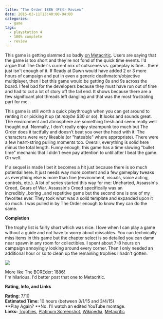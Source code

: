 ```yaml
---
title: "The Order 1886 (PS4) Review"
date: 2015-03-11T13:40:00-04:00
categories:
  - game
tags:
  - playstation 4
  - 100% complete
  - review
---
```


This game is getting slammed so badly [on Metacritic](http://www.metacritic.com/game/playstation-4/the-order-1886). Users are saying that the game is too short and they're not fond of the quick time events. I'd argue that The Order's current mix of cutscenes vs. gameplay is fine... there just isn't enough of it. If Ready at Dawn would have added 2 or 3 more hours of campaign and put in even a generic deathmatch/objective multiplayer, then I bet this game would be getting 8s and 9s across the board. I feel bad for the developers because they must have run out of time and had to cut a lot of story off the tail end. It shows because there are a few significant plot threads left dangling and that was the most frustrating part for me.

This game is still worth a quick playthrough when you can get around to renting it or picking it up (at _maybe_ $30 or so). It looks and sounds great. The environment and atmosphere are something fresh and seem really well thought out. Normally, I don't really enjoy steampunk too much but The Order does it tactfully and doesn't beat you over the head with it. The characters were very likeable (or "hateable" where appropriate). There were a few heart-string pulling moments too. Overall, everything is solid here minus the total length. Funny enough, this game has a time slowing "bullet time" mechanic that I didn't even pay attention to until after I beat the game. Oh well.

If a sequel is made I bet it becomes a hit just because there is so much potential here. It just needs way more content and a few gameplay tweaks as everything else is more than fine (environment, visuals, voice acting, controls, etc.). A lot of series started this way for me: Uncharted, Assassin's Creed, Gears of War. Assassin's Creed specifically was an incredibly _boring _and repetitive game but the second one is one of my favorites ever. They took what was a solid template and expanded upon it so much. I was pulled in by The Order enough to know they can do the same.

**Completion**

The trophy list is fairly short which was nice. I love when I can play a game without a guide and not have to worry about missables. You can technically miss items in this game but the chapter select is so detailed you can damn near spawn in any room for collectibles. I spent about 7-8 hours on campaign annoyingly looking around every corner. Then I only needed an additional hour or so to clean up the remaining trophies I hadn't gotten.

![](http://i.imgur.com/7n4YWG9.jpg)

More like The BOREder: 1886!  
I'm hilarious. I'd better post that one to Metacritic.

**Rating, Info, and Links**

**Rating:** 7/10  
**Estimated Time:** 10 hours (between 3/1/15 and 3/4/15)  
**Play Again? **No. I'll watch an edited YouTube montage.  
**Links:** [Trophies](http://psnprofiles.com/trophies/3291-The-Order-1886/MCurley), [Platinum Screenshot](http://i.imgur.com/7n4YWG9.jpg), [Wikipedia](http://en.wikipedia.org/wiki/The_Order:_1886), [Metacritic](http://www.metacritic.com/game/playstation-4/the-order-1886)
